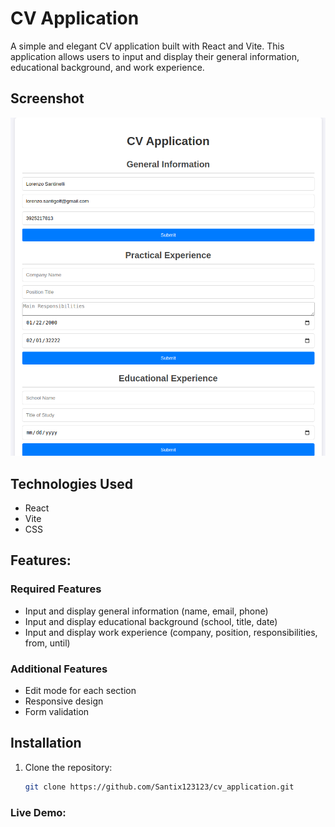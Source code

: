 # CV Application

A simple and elegant CV application built with React and Vite. This application allows users to input and display their general information, educational background, and work experience.

## Screenshot
![CV Application Screenshot](./CV-Application.png)

## Technologies Used
- React
- Vite
- CSS

## Features:
### Required Features
- Input and display general information (name, email, phone)
- Input and display educational background (school, title, date)
- Input and display work experience (company, position, responsibilities, from, until)

### Additional Features
- Edit mode for each section
- Responsive design
- Form validation

## Installation
1. Clone the repository:
   ```sh
   git clone https://github.com/Santix123123/cv_application.git

### Live Demo:
